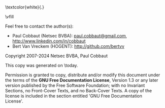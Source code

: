 \textcolor{white}{.}

\vfill

Feel free to contact the author(s):

- Paul Cobbaut (Netsec BVBA): <paul.cobbaut@gmail.com>, <http://www.linkedin.com/in/cobbaut>
- Bert Van Vreckem (HOGENT): <http://github.com/bertvv>

Copyright 2007-2024 Netsec BVBA, Paul Cobbaut

This copy was generated on \today.

Permission is granted to copy, distribute and/or modify this document under the terms of the **GNU Free Documentation License**, Version 1.3 or any later version published by the Free Software Foundation; with no Invariant Sections, no Front-Cover Texts, and no Back-Cover Texts. A copy of the license is included in the section entitled 'GNU Free Documentation License'.
